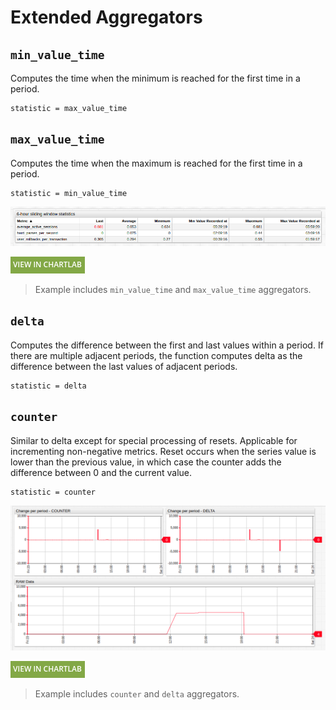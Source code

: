 # Extended Aggregators

## `min_value_time`

Computes the time when the minimum is reached for the first time in a period.

```ls
statistic = max_value_time
```

## `max_value_time`

Computes the time when the maximum is reached for the first time in a period.

```ls
statistic = min_value_time
```

![](./images/min-max-value-time.png)

[![](./images/new-button.png)](https://apps.axibase.com/chartlab/37cbde3d/8/)

> Example includes `min_value_time` and `max_value_time` aggregators.

## `delta`

Computes the difference between the first and last values within a period. If there are multiple adjacent periods, the function computes delta as the difference between the last values of adjacent periods.

```ls
statistic = delta
```

## `counter`

Similar to delta except for special processing of resets. Applicable for incrementing non-negative metrics. Reset occurs when the series value is lower than the previous value, in which case the counter adds the difference between 0 and the current value.

```ls
statistic = counter
```

![](./images/counter-delta.png)

[![](./images/new-button.png)](https://apps.axibase.com/chartlab/021e9dca)

> Example includes `counter` and `delta` aggregators.